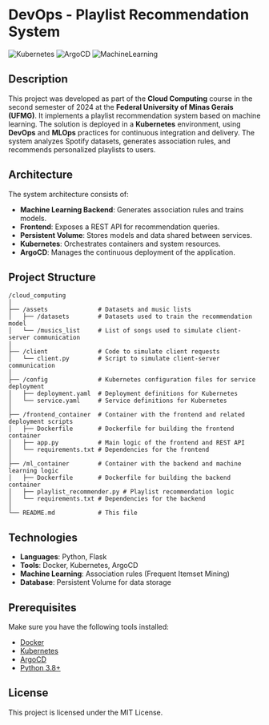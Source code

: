 # DevOps - Playlist Recommendation System  

![Kubernetes](https://img.shields.io/badge/Kubernetes-✓-blue) ![ArgoCD](https://img.shields.io/badge/ArgoCD-✓-orange) ![MachineLearning](https://img.shields.io/badge/Machine%20Learning-✓-green)  

## Description  

This project was developed as part of the **Cloud Computing** course in the second semester of 2024 at the **Federal University of Minas Gerais (UFMG)**. It implements a playlist recommendation system based on machine learning. The solution is deployed in a **Kubernetes** environment, using **DevOps** and **MLOps** practices for continuous integration and delivery. The system analyzes Spotify datasets, generates association rules, and recommends personalized playlists to users.  

## Architecture  

The system architecture consists of:  

- **Machine Learning Backend**: Generates association rules and trains models.  
- **Frontend**: Exposes a REST API for recommendation queries.  
- **Persistent Volume**: Stores models and data shared between services.  
- **Kubernetes**: Orchestrates containers and system resources.  
- **ArgoCD**: Manages the continuous deployment of the application.  

## Project Structure  

```plaintext
/cloud_computing
│
├── /assets              # Datasets and music lists
│   ├── /datasets        # Datasets used to train the recommendation model
│   └── /musics_list     # List of songs used to simulate client-server communication
│
├── /client              # Code to simulate client requests
│   └── client.py        # Script to simulate client-server communication
│
├── /config              # Kubernetes configuration files for service deployment
│   ├── deployment.yaml  # Deployment definitions for Kubernetes
│   └── service.yaml     # Service definitions for Kubernetes
│
├── /frontend_container  # Container with the frontend and related deployment scripts
│   ├── Dockerfile       # Dockerfile for building the frontend container
│   ├── app.py           # Main logic of the frontend and REST API
│   └── requirements.txt # Dependencies for the frontend
│
├── /ml_container        # Container with the backend and machine learning logic
│   ├── Dockerfile       # Dockerfile for building the backend container
│   ├── playlist_recommender.py # Playlist recommendation logic
│   └── requirements.txt # Dependencies for the backend
│
└── README.md            # This file
```  

## Technologies  

- **Languages**: Python, Flask  
- **Tools**: Docker, Kubernetes, ArgoCD  
- **Machine Learning**: Association rules (Frequent Itemset Mining)  
- **Database**: Persistent Volume for data storage  

## Prerequisites  

Make sure you have the following tools installed:  

- [Docker](https://www.docker.com/get-started)  
- [Kubernetes](https://kubernetes.io/docs/setup/)  
- [ArgoCD](https://argo-cd.readthedocs.io/en/stable/)  
- [Python 3.8+](https://www.python.org/downloads/)  

## License  

This project is licensed under the MIT License.